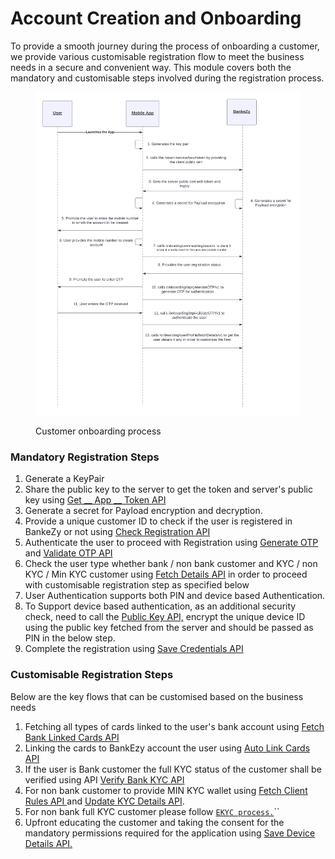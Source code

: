 # Account Creation and Onboarding

To provide a smooth journey during the process of onboarding a customer, we provide various customisable registration flow to meet the business needs in a secure and convenient way. This module covers both the mandatory and customisable steps involved during the registration process.

<figure><img src="../../../../../../.gitbook/assets/BankEzy Flows - Page 6.png" alt=""><figcaption><p>Customer onboarding process</p></figcaption></figure>

### Mandatory Registration Steps

1. Generate a KeyPair
2. Share the public key to the server to get the token and server's public key using [Get \_\_ App \_\_ Token API](common-apis/get-app-token-api.md)
3. Generate a secret for Payload encryption and decryption.
4. Provide a unique customer ID to check if the user is registered in BankeZy or not using [Check Registration API](api-specification/registration/check-registration-api.md)
5. Authenticate the user to proceed with Registration using [Generate OTP](common-apis/otp-and-token/generate-otp-api.md) and [Validate OTP API](common-apis/otp-and-token/validate-otp-api.md)
6. Check the user type whether bank / non bank customer and KYC / non KYC / Min KYC customer using [Fetch Details API](api-specification/authentication-and-authorization/fetch-details-api.md) in order to proceed with customisable registration step as specified below
7. User Authentication supports both PIN and device based Authentication.
8. To Support device based authentication, as an additional security check, need to call the [Public Key API,](api-specification/biometric-authentication/public-key-api.md) encrypt the unique device ID using the public key fetched from the server and should be passed as PIN in the below step.
9. Complete the registration using [Save Credentials API](api-specification/registration/save-credentials-api.md)

### Customisable Registration Steps

Below are the key flows that can be customised based on the business needs

1. Fetching all types of cards linked to the user's bank account using [Fetch Bank Linked Cards API](api-specification/bank-customer-kyc-process/fetch-bank-linked-cards-api.md)
2. Linking the cards to BankEzy account the user using [Auto Link Cards API](../../wallet-management/link-debit-credit-card-account/wallet-link/api-specification/multiple-card-linking-api.md)
3. If the user is Bank customer the full KYC status of the customer shall be verified using API [Verify Bank KYC API](api-specification/bank-customer-kyc-process/verify-bank-kyc-api.md)
4. For non bank customer to provide MIN KYC wallet using [Fetch Client Rules API ](api-specification/non-bank-customer-kyc-process/min-kyc-process/fetch-client-rules-api.md)and [Update KYC Details API](api-specification/non-bank-customer-kyc-process/min-kyc-process/update-kyc-details-api.md).
5. For non bank full KYC customer please follow [`EKYC process.`](api-specification/non-bank-customer-kyc-process/ekyc-process/)\`\`
6. Upfront educating the customer and taking the consent for the mandatory permissions required for the application using [Save Device Details API.](api-specification/registration/save-device-details-api.md)
